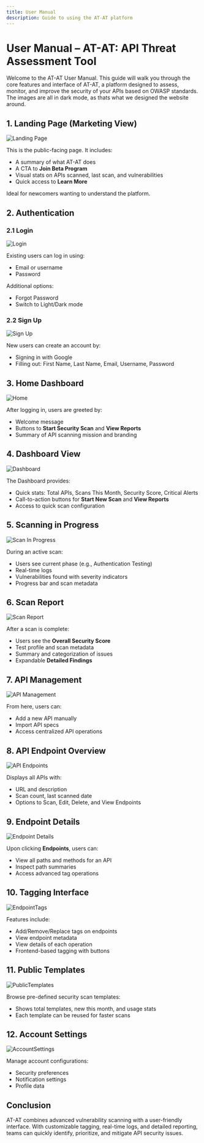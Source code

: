 ```yaml
---
title: User Manual
description: Guide to using the AT-AT platform
---
```


# User Manual – AT-AT: API Threat Assessment Tool

Welcome to the AT-AT User Manual. This guide will walk you through the core features and interface of AT-AT, a platform designed to assess, monitor, and improve the security of your APIs based on OWASP standards. The images are all in dark mode, as thats what we designed the website around.



## 1. Landing Page (Marketing View)

![Landing Page](/images/landing.png)

This is the public-facing page. It includes:
- A summary of what AT-AT does
- A CTA to **Join Beta Program**
- Visual stats on APIs scanned, last scan, and vulnerabilities
- Quick access to **Learn More**

 Ideal for newcomers wanting to understand the platform.



## 2. Authentication

### 2.1 Login

![Login](/images/login.png)

Existing users can log in using:
- Email or username
- Password

Additional options:
- Forgot Password
- Switch to Light/Dark mode

### 2.2 Sign Up

![Sign Up](/images/signup.png)

New users can create an account by:
- Signing in with Google
- Filling out: First Name, Last Name, Email, Username, Password



## 3. Home Dashboard

![Home](/images/home.png)

After logging in, users are greeted by:
- Welcome message
- Buttons to **Start Security Scan** and **View Reports**
- Summary of API scanning mission and branding



## 4. Dashboard View

![Dashboard](/images/dashboard.png)

The Dashboard provides:
- Quick stats: Total APIs, Scans This Month, Security Score, Critical Alerts
- Call-to-action buttons for **Start New Scan** and **View Reports**
- Access to quick scan configuration



## 5. Scanning in Progress

![Scan In Progress](/images/scan.png)

During an active scan:
- Users see current phase (e.g., Authentication Testing)
- Real-time logs
- Vulnerabilities found with severity indicators
- Progress bar and scan metadata



## 6. Scan Report

![Scan Report](/images/report.png)

After a scan is complete:
- Users see the **Overall Security Score**
- Test profile and scan metadata
- Summary and categorization of issues
- Expandable **Detailed Findings**



## 7. API Management

![API Management](/images/apimanagement.png)

From here, users can:
- Add a new API manually
- Import API specs
- Access centralized API operations



## 8. API Endpoint Overview

![API Endpoints](/images/apiendpoints.png)

Displays all APIs with:
- URL and description
- Scan count, last scanned date
- Options to Scan, Edit, Delete, and View Endpoints



## 9. Endpoint Details

![Endpoint Details](/images/endpoint-details.png)

Upon clicking **Endpoints**, users can:
- View all paths and methods for an API
- Inspect path summaries
- Access advanced tag operations



## 10. Tagging Interface

![EndpointTags](/images/endpoints.png)

Features include:
- Add/Remove/Replace tags on endpoints
- View endpoint metadata
- View details of each operation
- Frontend-based tagging with buttons



## 11. Public Templates

![PublicTemplates](/images/public-templates.png)

Browse pre-defined security scan templates:
- Shows total templates, new this month, and usage stats
- Each template can be reused for faster scans



## 12. Account Settings

![AccountSettings](/images/account-settings.png)

Manage account configurations:
- Security preferences
- Notification settings
- Profile data



## Conclusion

AT-AT combines advanced vulnerability scanning with a user-friendly interface. With customizable tagging, real-time logs, and detailed reporting, teams can quickly identify, prioritize, and mitigate API security issues.




